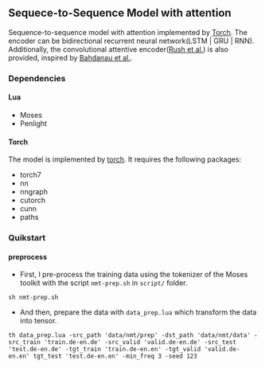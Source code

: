 ## Sequece-to-Sequence Model with attention

Sequence-to-sequence model with attention implemented by [Torch](http://torch.ch).
The encoder can be bidirectional recurrent neural network(LSTM | GRU | RNN). Additionally, the convolutional attentive encoder([Rush et al.](https://www.aclweb.org/anthology/D/D15/D15-1044.pdf)) is also provided, inspired by [Bahdanau et al.](https://arxiv.org/pdf/1409.0473v7.pdf). 

### Dependencies

#### Lua
* Moses
* Penlight

#### Torch
The model is implemented by [torch](http://torch.ch). It requires the following packages:
* torch7
* nn
* nngraph
* cutorch
* cunn
* paths

### Quikstart

#### preprocess

* First, I pre-process the training data using the tokenizer of the Moses toolkit with the script `nmt-prep.sh` in `script/` folder.
```
sh nmt-prep.sh
```

* And then, prepare the data with `data_prep.lua` which transform the data into tensor.
```
th data_prep.lua -src_path 'data/nmt/prep' -dst_path 'data/nmt/data' -src_train 'train.de-en.de' -src_valid 'valid.de-en.de' -src_test 'test.de-en.de' -tgt_train 'train.de-en.en' -tgt_valid 'valid.de-en.en' tgt_test 'test.de-en.en' -min_freq 3 -seed 123
```

